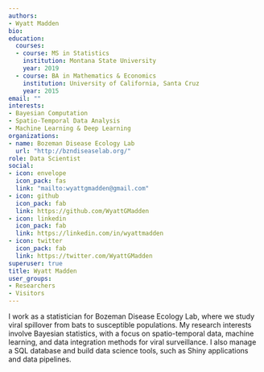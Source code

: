 ```yaml
---
authors:
- Wyatt Madden
bio:
education:
  courses:
  - course: MS in Statistics
    institution: Montana State University
    year: 2019
  - course: BA in Mathematics & Economics
    institution: University of California, Santa Cruz
    year: 2015
email: ""
interests:
- Bayesian Computation
- Spatio-Temporal Data Analysis
- Machine Learning & Deep Learning
organizations:
- name: Bozeman Disease Ecology Lab
  url: "http://bzndiseaselab.org/"
role: Data Scientist
social:
- icon: envelope
  icon_pack: fas
  link: "mailto:wyattgmadden@gmail.com"
- icon: github
  icon_pack: fab
  link: https://github.com/WyattGMadden
- icon: linkedin
  icon_pack: fab
  link: https://linkedin.com/in/wyattmadden
- icon: twitter
  icon_pack: fab
  link: https://twitter.com/WyattGMadden
superuser: true
title: Wyatt Madden
user_groups:
- Researchers
- Visitors
---
```




I work as a statistician for Bozeman Disease Ecology Lab, where we study viral spillover from bats to susceptible populations. My research interests involve Bayesian statistics, with a focus on spatio-temporal data, machine learning, and data integration methods for viral surveillance. I also manage a SQL database and build data science tools, such as Shiny applications and data pipelines. 
